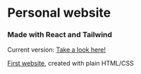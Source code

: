 # Personal website

### Made with React and Tailwind

Current version: [Take a look here!](https://calvynsiongv2.netlify.app/) 

[First website](https://calvynsiong.github.io/), created with plain HTML/CSS
